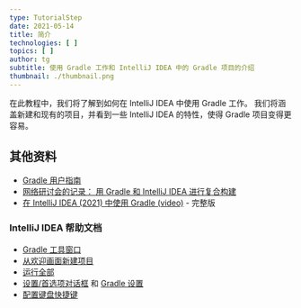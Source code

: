 ```yaml
---
type: TutorialStep
date: 2021-05-14
title: 简介
technologies: [ ]
topics: [ ]
author: tg
subtitle: 使用 Gradle 工作和 IntelliJ IDEA 中的 Gradle 项目的介绍
thumbnail: ./thumbnail.png
---
```


在此教程中，我们将了解到如何在 IntelliJ IDEA 中使用 Gradle 工作。 我们将涵盖新建和现有的项目，并看到一些 IntelliJ IDEA 的特性，使得 Gradle 项目变得更容易。

## 其他资料
- [Gradle 用户指南](https://docs.gradle.org/current/userguide/userguide.html)
- [网络研讨会的记录： 用 Gradle 和 IntelliJ IDEA 进行复合构建](https://blog.jetbrains.com/idea/2017/03/webinar-recording-composite-builds-with-gradle/)
- [ 在 IntelliJ IDEA (2021) 中使用 Gradle  (video)](https://youtu.be/6V6G3RyxEMk) - 完整版

### IntelliJ IDEA 帮助文档
 - [Gradle 工具窗口](https://www.jetbrains.com/help/idea/jetgradle-tool-window.html)
 - [从欢迎画面新建项目](https://www.jetbrains.com/help/idea/new-project-wizard.html)
 - [运行全部](https://www.jetbrains.com/help/idea/running-anything.html)
 - [设置/首选项对话框](https://www.jetbrains.com/help/idea/settings-preferences-dialog.html) 和 [Gradle 设置](https://www.jetbrains.com/help/idea/gradle-settings.html)
 - [配置键盘快捷键](https://www.jetbrains.com/help/idea/configuring-keyboard-and-mouse-shortcuts.html#add-keyboard-shortcut)
